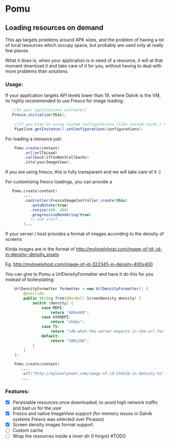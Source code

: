 # Pomu

## Loading resources on demand

This api targets problems around APK sizes, and the problem of having a lot of local resources which occupy space, but probably are used only at really few places.

What it does is, when your application is in need of a resource, it will at that moment download it and take care of it for you, without having to deal with more problems than solutions.

### Usage:

If your application targets API levels lower than 19, where Dalvik is the VM, its highly recommended to use Fresco for image loading.

```Java
   //In your applications onCreate()
   Fresco.initialize(this);
   
	//If you plan on using custom configurations (like custom cache / network client)
	Pipeline.getInstance().setConfigurations(configurations);
```

For loading a resource just:

```Java
    Pomu.create(context)
        .url(urlToLoad)
        .callback(ifYouWantCallbacks)
        .into(yourImageView);
```

If you are using fresco, this is fully transparent and we will take care of it :)

For customizing fresco loadings, you can provide a 

```Java
   Pomu.create(context)
        ....
        .controller(FrescoImageController.create(this)
           .autoRotate(true)
           .resize(400, 400)
           .progressiveRendering(true) 
           // and stuff...
        )...
```

If your server / host provides a format of images according to the density of screens

Kinda images are in the format of http://mylovelyhost.com/image-of-id-:id-in-density-:density_pixels

Eg. http://mylovelyhost.com/image-of-id-322345-in-density-400x400

You can give to Pomu a UrlDensityFormatter and have it do this for you instead of boilerplating:

```Java
    UrlDensityFormatter formatter = new UrlDensityFormatter() {
        @Override
        public String from(@NonNull ScreenDensity density) {
            switch (density) {
                case MDPI:
                    return "400x400";
                case XXXHDPI:
                    return "xhdpi";
                case TV:
                    return "idk-what-the-server-expects-in-the-url-for-a-tv";
                default:
                    return "200x200";
            }
        }
    };

    Pomu.create(context)
       ....
       .url("http://mylovelyhost.com/image-of-id-234234-in-density-%s", formatter)
       ....
```       

### Features:

- [x] Persistable resources once downloaded, to avoid high network traffic and bad ux for the user
- [x] Fresco and native ImageView support (for memory issues in Dalvik systems Fresco was selected over Picasso)
- [x] Screen density images format support
- [ ] Custom cache 
- [ ] Wrap the resources inside a inner dir (I forgot) #TODO
